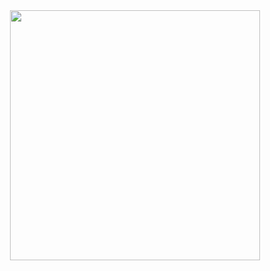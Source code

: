 
<div id="header" align="center">
  <img src="https://media.giphy.com/media/e8ovuMpwAxnxK/giphy.gif" width="400"/>
</div>
<img src="https://komarev.com/ghpvc/?username=PaulBykov&style=flat-square&color=blue" alt="" align="right"/>
